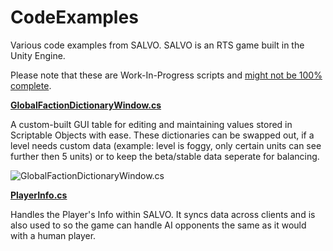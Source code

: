 # CodeExamples
Various code examples from SALVO. SALVO is an RTS game built in the Unity Engine.

Please note that these are Work-In-Progress scripts and <u>might not be 100% complete</u>.

[<b>GlobalFactionDictionaryWindow.cs</b>](https://github.com/bevansMedia/CodeExamples/blob/master/GlobalFactionDictionaryWindow.cs)

A custom-built GUI table for editing and maintaining values stored in Scriptable Objects with ease. These dictionaries can be swapped out, if a level needs custom data (example: level is foggy, only certain units can see further then 5 units) or to keep the beta/stable data seperate for balancing.

![GlobalFactionDictionaryWindow.cs](https://i.imgur.com/FFnKcXm.png)

[<b>PlayerInfo.cs</b>](https://github.com/bevansMedia/CodeExamples/blob/master/PlayerInfo.cs)

Handles the Player's Info within SALVO. It syncs data across clients and is also used to so the game can handle AI opponents the same as it would with a human player.

